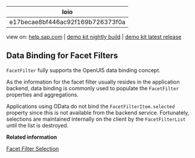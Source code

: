 | loio |
| -----|
| e17becae8bf446ac92f169b726373f0a |

<div id="loio">

view on: [help.sap.com](https://help.sap.com/viewer/DRAFT/3237636b137e43519a20ad5513c49ccb/latest/en-US/e17becae8bf446ac92f169b726373f0a.html) | [demo kit nightly build](https://openui5nightly.hana.ondemand.com/#/topic/e17becae8bf446ac92f169b726373f0a) | [demo kit latest release](https://openui5.hana.ondemand.com/#/topic/e17becae8bf446ac92f169b726373f0a)</div>
<!-- loioe17becae8bf446ac92f169b726373f0a -->

## Data Binding for Facet Filters

`FacetFilter` fully supports the OpenUI5 data binding concept.

As the information for the facet filter usually resides in the application backend, data binding is commonly used to populate the `FacetFilter` properties and aggregations.

Applications using OData do not bind the `FacetFilterItem.selected` property since this is not available from the backend service. Fortunately, selections are maintained internally on the client by the `FacetFilterList` until the list is destroyed.

**Related information**  


[Facet Filter Selection](Facet_Filter_Selection_ef860fc.md)

